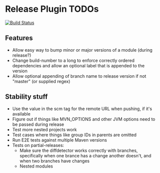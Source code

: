 Release Plugin TODOs
====================

[![Build Status](https://travis-ci.org/danielflower/multi-module-maven-release-plugin.svg?branch=master)](https://travis-ci.org/danielflower/multi-module-maven-release-plugin)

Features
--------

* Allow easy way to bump minor or major versions of a module (during release?)
* Change build-number to a long to enforce correctly ordered dependencies and allow an optional label that is appended to the version
* Allow optional appending of branch name to release version if not "master" (or supplied regex)

Stability stuff
---------------

* Use the value in the scm tag for the remote URL when pushing, if it's available
* Figure out if things like MVN_OPTIONS and other JVM options need to be passed during release
* Test more nested projects work
* Test cases where things like group IDs in parents are omitted
* Run E2E tests against multiple Maven versions
* Tests on partial-releases:
    * Make sure the diffdetector works correctly with branches, specifically when one brance has a change another doesn't, and when two branches have changes
    * Nested modules